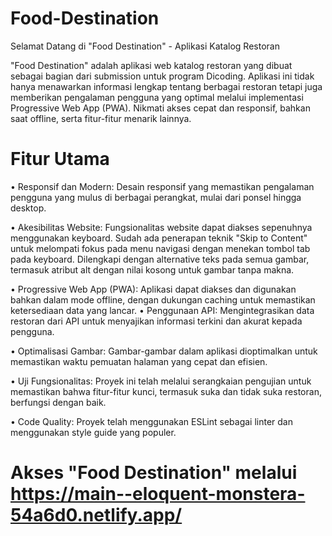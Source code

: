 # Food-Destination
Selamat Datang di "Food Destination" - Aplikasi Katalog Restoran

"Food Destination" adalah aplikasi web katalog restoran yang dibuat sebagai bagian dari submission untuk program Dicoding. 
Aplikasi ini tidak hanya menawarkan informasi lengkap tentang berbagai restoran tetapi juga memberikan pengalaman pengguna yang optimal 
melalui implementasi Progressive Web App (PWA). 
Nikmati akses cepat dan responsif, bahkan saat offline, serta fitur-fitur menarik lainnya.

# Fitur Utama
•	Responsif dan Modern: Desain responsif yang memastikan pengalaman pengguna yang mulus di berbagai perangkat, mulai dari ponsel hingga desktop.

•	Akesibilitas Website: Fungsionalitas website dapat diakses sepenuhnya menggunakan keyboard. 
                        Sudah ada penerapan teknik "Skip to Content" untuk melompati fokus pada menu navigasi dengan menekan tombol tab pada keyboard. 
                        Dilengkapi dengan alternative teks pada semua gambar, termasuk atribut alt dengan nilai kosong untuk gambar tanpa makna.
						
•	Progressive Web App (PWA): Aplikasi dapat diakses dan digunakan bahkan dalam mode offline, dengan dukungan caching untuk memastikan ketersediaan data yang lancar.
•	Penggunaan API: Mengintegrasikan data restoran dari API untuk menyajikan informasi terkini dan akurat kepada pengguna.

•	Optimalisasi Gambar: Gambar-gambar dalam aplikasi dioptimalkan untuk memastikan waktu pemuatan halaman yang cepat dan efisien.

•	Uji Fungsionalitas: Proyek ini telah melalui serangkaian pengujian untuk memastikan bahwa fitur-fitur kunci, termasuk suka dan tidak suka restoran, berfungsi dengan baik.

•	Code Quality: Proyek telah menggunakan ESLint sebagai linter dan menggunakan style guide yang populer.


# Akses "Food Destination" melalui https://main--eloquent-monstera-54a6d0.netlify.app/
